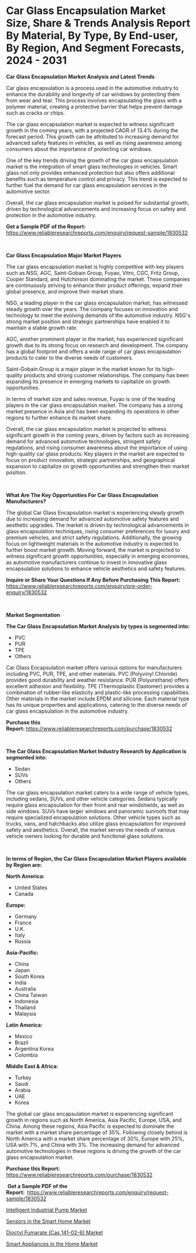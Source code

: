 <p><h1>Car Glass Encapsulation Market Size, Share & Trends Analysis Report By Material, By Type, By End-user, By Region, And Segment Forecasts, 2024 - 2031</h1></p><p><strong>Car Glass Encapsulation Market Analysis and Latest Trends</strong></p>
<p><p>Car glass encapsulation is a process used in the automotive industry to enhance the durability and longevity of car windows by protecting them from wear and tear. This process involves encapsulating the glass with a polymer material, creating a protective barrier that helps prevent damage such as cracks or chips.</p><p>The car glass encapsulation market is expected to witness significant growth in the coming years, with a projected CAGR of 13.4% during the forecast period. This growth can be attributed to increasing demand for advanced safety features in vehicles, as well as rising awareness among consumers about the importance of protecting car windows.</p><p>One of the key trends driving the growth of the car glass encapsulation market is the integration of smart glass technologies in vehicles. Smart glass not only provides enhanced protection but also offers additional benefits such as temperature control and privacy. This trend is expected to further fuel the demand for car glass encapsulation services in the automotive sector.</p><p>Overall, the car glass encapsulation market is poised for substantial growth, driven by technological advancements and increasing focus on safety and protection in the automotive industry.</p></p>
<p><strong>Get a Sample PDF of the Report:&nbsp;</strong> <a href="https://www.reliableresearchreports.com/enquiry/request-sample/1830532">https://www.reliableresearchreports.com/enquiry/request-sample/1830532</a></p>
<p>&nbsp;</p>
<p><strong>Car Glass Encapsulation Major Market Players</strong></p>
<p><p>The car glass encapsulation market is highly competitive with key players such as NSG, AGC, Saint-Gobain Group, Fuyao, Vitro, CGC, Fritz Group, Cooper Standard, and Hutchinson dominating the market. These companies are continuously striving to enhance their product offerings, expand their global presence, and improve their market share.</p><p>NSG, a leading player in the car glass encapsulation market, has witnessed steady growth over the years. The company focuses on innovation and technology to meet the evolving demands of the automotive industry. NSG's strong market position and strategic partnerships have enabled it to maintain a stable growth rate.</p><p>AGC, another prominent player in the market, has experienced significant growth due to its strong focus on research and development. The company has a global footprint and offers a wide range of car glass encapsulation products to cater to the diverse needs of customers.</p><p>Saint-Gobain Group is a major player in the market known for its high-quality products and strong customer relationships. The company has been expanding its presence in emerging markets to capitalize on growth opportunities.</p><p>In terms of market size and sales revenue, Fuyao is one of the leading players in the car glass encapsulation market. The company has a strong market presence in Asia and has been expanding its operations in other regions to further enhance its market share.</p><p>Overall, the car glass encapsulation market is projected to witness significant growth in the coming years, driven by factors such as increasing demand for advanced automotive technologies, stringent safety regulations, and rising consumer awareness about the importance of using high-quality car glass products. Key players in the market are expected to focus on product innovation, strategic partnerships, and geographical expansion to capitalize on growth opportunities and strengthen their market position.</p></p>
<p>&nbsp;</p>
<p><strong>What Are The Key Opportunities For Car Glass Encapsulation Manufacturers?</strong></p>
<p><p>The global Car Glass Encapsulation market is experiencing steady growth due to increasing demand for advanced automotive safety features and aesthetic upgrades. The market is driven by technological advancements in glass encapsulation techniques, rising consumer preferences for luxury and premium vehicles, and strict safety regulations. Additionally, the growing focus on lightweight materials in the automotive industry is expected to further boost market growth. Moving forward, the market is projected to witness significant growth opportunities, especially in emerging economies, as automotive manufacturers continue to invest in innovative glass encapsulation solutions to enhance vehicle aesthetics and safety features.</p></p>
<p><strong>Inquire or Share Your Questions If Any Before Purchasing This Report:</strong> <a href="https://www.reliableresearchreports.com/enquiry/pre-order-enquiry/1830532">https://www.reliableresearchreports.com/enquiry/pre-order-enquiry/1830532</a></p>
<p>&nbsp;</p>
<p><strong>Market Segmentation</strong></p>
<p><strong>The Car Glass Encapsulation Market Analysis by types is segmented into:</strong></p>
<p><ul><li>PVC</li><li>PUR</li><li>TPE</li><li>Others</li></ul></p>
<p><p>Car Glass Encapsulation market offers various options for manufacturers including PVC, PUR, TPE, and other materials. PVC (Polyvinyl Chloride) provides good durability and weather resistance. PUR (Polyurethane) offers excellent adhesion and flexibility. TPE (Thermoplastic Elastomer) provides a combination of rubber-like elasticity and plastic-like processing capabilities. Other materials in the market include EPDM and silicone. Each material type has its unique properties and applications, catering to the diverse needs of car glass encapsulation in the automotive industry.</p></p>
<p><strong>Purchase this Report:&nbsp;</strong><a href="https://www.reliableresearchreports.com/purchase/1830532">https://www.reliableresearchreports.com/purchase/1830532</a></p>
<p>&nbsp;</p>
<p><strong>The Car Glass Encapsulation Market Industry Research by Application is segmented into:</strong></p>
<p><ul><li>Sedan</li><li>SUVs</li><li>Others</li></ul></p>
<p><p>The car glass encapsulation market caters to a wide range of vehicle types, including sedans, SUVs, and other vehicle categories. Sedans typically require glass encapsulation for their front and rear windshields, as well as side windows. SUVs have larger windows and panoramic sunroofs that may require specialized encapsulation solutions. Other vehicle types such as trucks, vans, and hatchbacks also utilize glass encapsulation for improved safety and aesthetics. Overall, the market serves the needs of various vehicle owners looking for durable and functional glass solutions.</p></p>
<p>&nbsp;</p>
<p><strong>In terms of Region, the Car Glass Encapsulation Market Players available by Region are:</strong></p>
<p>
    <p> <strong> North America: </strong>
        <ul>
            <li>United States</li>
            <li>Canada</li>
        </ul>
        </p> 
    <p> <strong> Europe: </strong>
        <ul>
            <li>Germany</li>
            <li>France</li>
            <li>U.K.</li>
            <li>Italy</li>
            <li>Russia</li>
        </ul>
        </p> 
    <p> <strong> Asia-Pacific: </strong>
        <ul>
            <li>China</li>
            <li>Japan</li>
            <li>South Korea</li>
            <li>India</li>
            <li>Australia</li>
            <li>China Taiwan</li>
            <li>Indonesia</li>
            <li>Thailand</li>
            <li>Malaysia</li>
        </ul>
        </p> 
    <p> <strong> Latin America: </strong>
        <ul>
            <li>Mexico</li>
            <li>Brazil</li>
            <li>Argentina Korea</li>
            <li>Colombia</li>
        </ul>
        </p> 
    <p> <strong> Middle East & Africa: </strong>
        <ul>
            <li>Turkey</li>
            <li>Saudi</li>
            <li>Arabia</li>
            <li>UAE</li>
            <li>Korea</li>
        </ul>
    </p>
    </p>
<p><p>The global car glass encapsulation market is experiencing significant growth in regions such as North America, Asia Pacific, Europe, USA, and China. Among these regions, Asia Pacific is expected to dominate the market with a market share percentage of 35%. Following closely behind is North America with a market share percentage of 30%, Europe with 25%, USA with 7%, and China with 3%. The increasing demand for advanced automotive technologies in these regions is driving the growth of the car glass encapsulation market.</p></p>
<p><strong>Purchase this Report: </strong><a href="https://www.reliableresearchreports.com/purchase/1830532">https://www.reliableresearchreports.com/purchase/1830532</a></p>
<p>&nbsp;<strong>Get a Sample PDF of the Report:&nbsp;&nbsp;</strong><a href="https://www.reliableresearchreports.com/enquiry/request-sample/1830532">https://www.reliableresearchreports.com/enquiry/request-sample/1830532</a></p>
<p><strong></strong></p>
<p><p><a href="https://view.publitas.com/reportprime-1/intelligent-industrial-pump-market-research-report-the-key-to-successful-business-strategy-forecasted-for-period-from-2023-2030/">Intelligent Industrial Pump Market</a></p><p><a href="https://view.publitas.com/reportprime-1/sensors-in-the-smart-home-market-furnish-information-about-market-size-market-share-market-dynamics-and-projections-spanning-from-2023-to-2030/">Sensors in the Smart Home Market</a></p><p><a href="https://simplistic-meeting-7ee.notion.site/Dioctyl-Fumarate-Cas-141-02-6-Market-Research-Report-Forecasted-for-Period-from-2024-2031-by-Ma-5833a427a21f4427b1ef0a4554e483c3">Dioctyl Fumarate (Cas 141-02-6) Market</a></p><p><a href="https://view.publitas.com/reportprime-1/smart-appliances-in-the-home-market-centers-on-aspects-such-as-market-growth-market-share-market-opportunity-and-projected-forecasts-spanning-from-2023-to-2030/">Smart Appliances in the Home Market</a></p></p>
